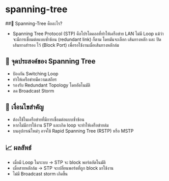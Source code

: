# spanning-tree
##🌲 Spanning-Tree คืออะไร?
- Spanning Tree Protocol (STP) คือโปรโตคอลที่ทำให้เครือข่าย LAN ไม่มี Loop แม้ว่าจะมีการเชื่อมต่อแบบซ้ำซ้อน (redundant link) ก็ตาม โดยมันจะเลือก เส้นทางหลัก และ ปิดเส้นทางสำรอง ไว้ (Block Port) เพื่อรอใช้งานเมื่อเส้นทางหลักล่ม

## 🎯 จุดประสงค์ของ Spanning Tree
- ป้องกัน Switching Loop
- ทำให้เครือข่ายมีความเสถียร
- รองรับ Redundant Topology โดยอัตโนมัติ
- ลด Broadcast Storm

## 📌 เงื่อนไขสำคัญ
- ต้องใช้ในเครือข่ายที่มีการเชื่อมต่อแบบซ้ำซ้อน
- หากไม่มีการใช้งาน STP และเกิด loop จะทำให้เครือข่ายล่ม
- บนอุปกรณ์ใหม่ๆ อาจใช้ Rapid Spanning Tree (RSTP) หรือ MSTP

## 📈 ผลลัพธ์
- เมื่อมี Loop ในระบบ → STP จะ block พอร์ตอัตโนมัติ
- เมื่อสายหลักล้ม → STP จะเปลี่ยนพอร์ตที่ถูก block มาใช้งาน
- ไม่มี Broadcast storm เกิดขึ้น

